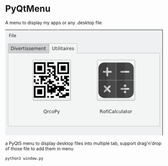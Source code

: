 # PyQtMenu
A menu to display my apps or any .desktop file

<img src="https://raw.githubusercontent.com/Daguhh/PyQtMenu/master/ui/Screenshot.png" width="600">

a PyQt5 menu to display desktop files into multiple tab, 
support drag'n'drop of those file to add them in menu

```bash
python3 window.py
```
